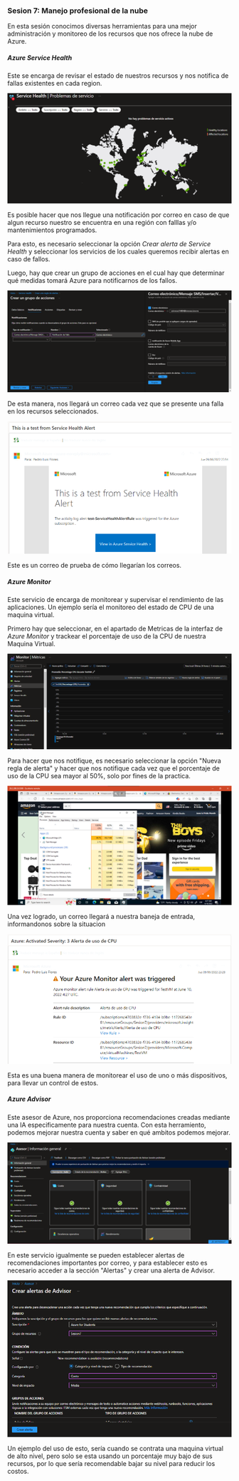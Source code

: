 ### Sesion 7: Manejo profesional de la nube

En esta sesión conocimos diversas herramientas para una mejor administración y monitoreo de los recursos que nos ofrece la nube de Azure.

##### Azure Service Health

Este se encarga de revisar el estado de nuestros recursos y nos notifica de fallas existentes en cada region.

![Captura de pantalla](AzureServiceHealth.png)

Es posible hacer que nos llegue una notificación por correo en caso de que algun recurso nuestro se encuentra en una región con falllas y/o mantenimientos programados.

Para esto, es necesario seleccionar la opción _Crear alerta de Service Health_ y seleccionar los servicios de los cuales queremos recibir alertas en caso de fallos.

Luego, hay que crear un grupo de acciones en el cual hay que determinar qué medidas tomará Azure para notificarnos de los fallos.

![](ASH-GrupoDeAcciones.png)

De esta manera, nos llegará un correo cada vez que se presente una falla en los recursos seleccionados.

![](ASH-CorreoDePrueba.png)

Este es un correo de prueba de cómo llegarían los correos.

##### Azure Monitor

Este servicio de encarga de monitorear y supervisar el rendimiento de las aplicaciones. Un ejemplo sería el monitoreo del estado de CPU de una maquina virtual.

Primero hay que seleccionar, en el apartado de Metricas de la interfaz de _Azure Monitor_ y trackear el porcentaje de uso de la CPU de nuestra Maquina Virtual.

![](AzureMonitor.png)

Para hacer que nos notifique, es necesario seleccionar la opción "Nueva regla de alerta" y hacer que nos notifique cada vez que el porcentaje de uso de la CPU sea mayor al 50%, solo por fines de la practica.

![](UsoDeVM.png)

Una vez logrado, un correo llegará a nuestra baneja de entrada, informandonos sobre la situacion

![](CorreoDeAlertaCPU.png)

Esta es una buena manera de monitorear el uso de uno o más dispositivos, para llevar un control de estos.

##### Azure Advisor

Este asesor de Azure, nos proporciona recomendaciones creadas mediante una IA especificamente para nuestra cuenta.
Con esta herramiento, podemos mejorar nuestra cuenta y saber en qué ambitos podemos mejorar.

![](AsesorDeAzure.png)

En este servicio igualmente se pueden establecer alertas de recomendaciones importantes por correo, y para establecer esto es necesario acceder a la sección "Alertas" y crear una alerta de Advisor.

![](AzureAdvisor.png)

Un ejemplo del uso de esto, sería cuando se contrata una maquina virtual de alto nivel, pero solo se esta usando un porcentaje muy bajo de sus recursos, por lo que sería recomendable bajar su nivel para reducir los costos.

